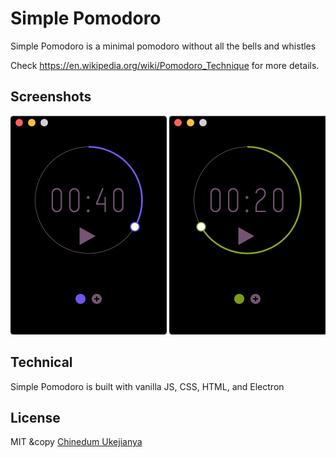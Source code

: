 # Simple Pomodoro

Simple Pomodoro is a minimal pomodoro without all the bells and whistles

Check https://en.wikipedia.org/wiki/Pomodoro_Technique for more details.

## Screenshots
<div align="center">
  <img alt="Simple Pomodoro Work Time" src=".github/work-screenshot.png" width="250px">
  <img alt="Simple Pomodoro Break Time" src=".github/break-screenshot.png" width="250px">
</div>

## Technical
Simple Pomodoro is built with vanilla JS, CSS, HTML, and Electron

## License

MIT &copy [Chinedum Ukejianya](https://github.com/cukejianya)
